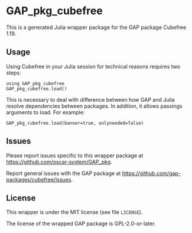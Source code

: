 # GAP_pkg_cubefree

This is a generated Julia wrapper package for the GAP package Cubefree 1.19.

## Usage

Using Cubefree in your Julia session for technical reasons requires two steps:

    using GAP_pkg_cubefree
    GAP_pkg_cubefree.load()

This is necessary to deal with difference between how GAP and Julia
resolve dependencies between packages. In addition, it allows passings
arguments to load. For example:

    GAP_pkg_cubefree.load(banner=true, onlyneeded=false)

## Issues

Please report issues specific to this wrapper package at <https://github.com/oscar-system/GAP_pkg>.

Report general issues with the GAP package at <https://github.com/gap-packages/cubefree/issues>.

## License

This wrapper is under the MIT license (see file `LICENSE`).

The license of the wrapped GAP package is GPL-2.0-or-later.
